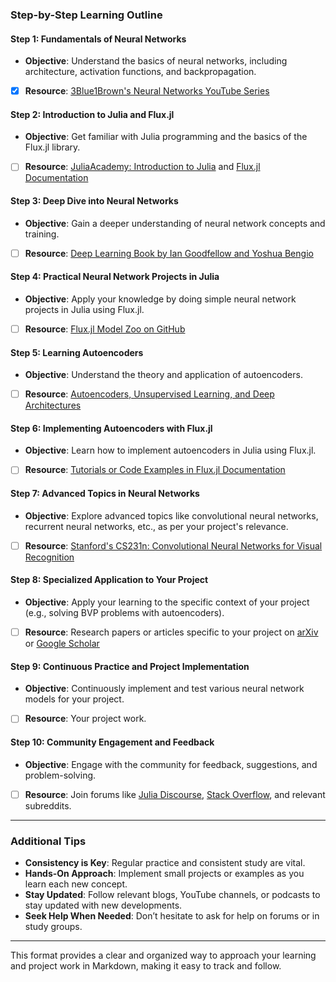 
### **Step-by-Step Learning Outline**

#### **Step 1: Fundamentals of Neural Networks**
-  **Objective**: Understand the basics of neural networks, including architecture, activation functions, and backpropagation.
- [x] **Resource**: [3Blue1Brown's Neural Networks YouTube Series](https://www.youtube.com/playlist?list=PLZHQObOWTQDPD3MizzM2xVFitgF8hE_ab)

#### **Step 2: Introduction to Julia and Flux.jl**
- **Objective**: Get familiar with Julia programming and the basics of the Flux.jl library.
- [ ] **Resource**: [JuliaAcademy: Introduction to Julia](https://juliaacademy.com/p/intro-to-julia) and [Flux.jl Documentation](https://fluxml.ai/Flux.jl/stable/)

#### **Step 3: Deep Dive into Neural Networks**
- **Objective**: Gain a deeper understanding of neural network concepts and training.
- [ ] **Resource**: [Deep Learning Book by Ian Goodfellow and Yoshua Bengio](https://www.deeplearningbook.org/)

#### **Step 4: Practical Neural Network Projects in Julia**
- **Objective**: Apply your knowledge by doing simple neural network projects in Julia using Flux.jl.
- [ ] **Resource**: [Flux.jl Model Zoo on GitHub](https://github.com/FluxML/model-zoo)

#### **Step 5: Learning Autoencoders**
- **Objective**: Understand the theory and application of autoencoders.
- [ ] **Resource**: [Autoencoders, Unsupervised Learning, and Deep Architectures](https://www.iro.umontreal.ca/~bengioy/papers/ftml_book.pdf)

#### **Step 6: Implementing Autoencoders with Flux.jl**
- **Objective**: Learn how to implement autoencoders in Julia using Flux.jl.
- [ ] **Resource**: [Tutorials or Code Examples in Flux.jl Documentation](https://fluxml.ai/Flux.jl/stable/)

#### **Step 7: Advanced Topics in Neural Networks**
- **Objective**: Explore advanced topics like convolutional neural networks, recurrent neural networks, etc., as per your project's relevance.
- [ ] **Resource**: [Stanford's CS231n: Convolutional Neural Networks for Visual Recognition](http://cs231n.stanford.edu/)

#### **Step 8: Specialized Application to Your Project**
- **Objective**: Apply your learning to the specific context of your project (e.g., solving BVP problems with autoencoders).
- [ ] **Resource**: Research papers or articles specific to your project on [arXiv](https://arxiv.org/) or [Google Scholar](https://scholar.google.com/)

#### **Step 9: Continuous Practice and Project Implementation**
- **Objective**: Continuously implement and test various neural network models for your project.
- [ ] **Resource**: Your project work.
#### **Step 10: Community Engagement and Feedback**
- **Objective**: Engage with the community for feedback, suggestions, and problem-solving.
- [ ] **Resource**: Join forums like [Julia Discourse](https://discourse.julialang.org/), [Stack Overflow](https://stackoverflow.com/), and relevant subreddits.

---

### **Additional Tips**
- **Consistency is Key**: Regular practice and consistent study are vital.
- **Hands-On Approach**: Implement small projects or examples as you learn each new concept.
- **Stay Updated**: Follow relevant blogs, YouTube channels, or podcasts to stay updated with new developments.
- **Seek Help When Needed**: Don’t hesitate to ask for help on forums or in study groups.

---

This format provides a clear and organized way to approach your learning and project work in Markdown, making it easy to track and follow.